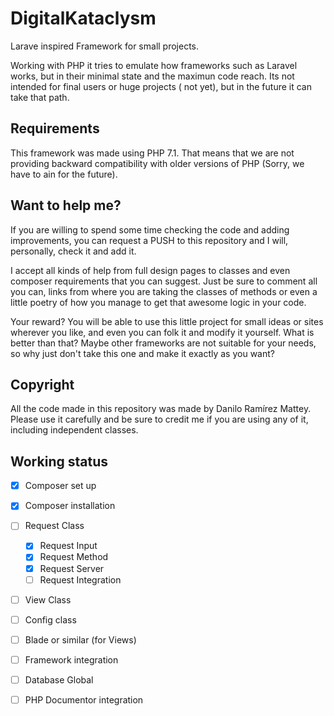 # DigitalKataclysm
Larave inspired Framework for small projects. 

Working with PHP it tries to emulate how frameworks such as Laravel works, but in their minimal 
state and the maximun code reach. Its not intended for final users or huge projects ( not yet), 
but in the future it can take that path.

## Requirements

This framework was made using PHP 7.1. That means that we are not providing backward compatibility 
with older versions of PHP (Sorry, we have to ain for the future).

## Want to help me?

If you are willing to spend some time checking the code and adding improvements, 
you can request a PUSH to this repository and I will, personally, check it and add it.

I accept all kinds of help from full design pages to classes and even composer requirements that you
can suggest. Just be sure to comment all you can, links from where you are taking the classes of methods
or even a little poetry of how you manage to get that awesome logic in your code.

Your reward? You will be able to use this little project for small ideas or sites wherever you like, 
and even you can folk it and modify it yourself. What is better than that? Maybe other frameworks are
not suitable for your needs, so why just don't take this one and make it exactly as you want?

## Copyright

All the code made in this repository was made by Danilo Ramírez Mattey. Please use it carefully 
and be sure to credit me if you are using any of it, including independent classes.

## Working status

- [x] Composer set up
- [X] Composer installation
- [ ] Request Class
    - [X] Request Input
    - [X] Request Method
    - [X] Request Server
    - [ ] Request Integration
- [ ] View Class
- [ ] Config class
- [ ] Blade or similar (for Views)
- [ ] Framework integration
- [ ] Database Global
- [ ] PHP Documentor integration



